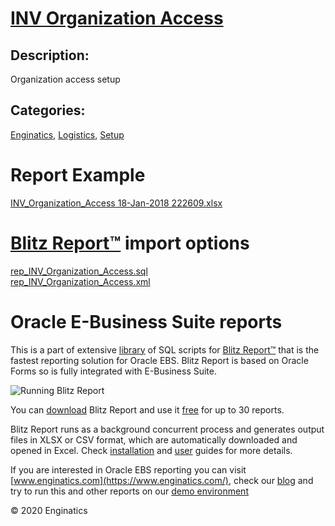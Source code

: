 # [INV Organization Access](https://www.enginatics.com/reports/inv-organization-access/)
## Description: 
Organization access setup
## Categories: 
[Enginatics](https://www.enginatics.com/library/?pg=1&category[]=Enginatics), [Logistics](https://www.enginatics.com/library/?pg=1&category[]=Logistics), [Setup](https://www.enginatics.com/library/?pg=1&category[]=Setup)
# Report Example
[INV_Organization_Access 18-Jan-2018 222609.xlsx](https://www.enginatics.com/example/inv-organization-access/)
# [Blitz Report™](https://www.enginatics.com/blitz-report/) import options
[rep_INV_Organization_Access.sql](https://www.enginatics.com/export/inv-organization-access/)\
[rep_INV_Organization_Access.xml](https://www.enginatics.com/xml/inv-organization-access/)
# Oracle E-Business Suite reports

This is a part of extensive [library](https://www.enginatics.com/library/) of SQL scripts for [Blitz Report™](https://www.enginatics.com/blitz-report/) that is the fastest reporting solution for Oracle EBS. Blitz Report is based on Oracle Forms so is fully integrated with E-Business Suite. 

![Running Blitz Report](https://www.enginatics.com/wp-content/uploads/2018/01/Running-blitz-report.png) 

You can [download](https://www.enginatics.com/download/) Blitz Report and use it [free](https://www.enginatics.com/pricing/) for up to 30 reports. 

Blitz Report runs as a background concurrent process and generates output files in XLSX or CSV format, which are automatically downloaded and opened in Excel. Check [installation](https://www.enginatics.com/installation-guide/) and [user](https://www.enginatics.com/user-guide/) guides for more details.

If you are interested in Oracle EBS reporting you can visit [www.enginatics.com](https://www.enginatics.com/), check our [blog](https://www.enginatics.com/blog/) and try to run this and other reports on our [demo environment](http://demo.enginatics.com/)

© 2020 Enginatics